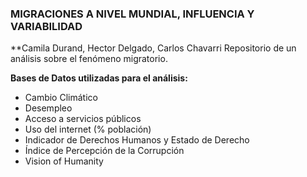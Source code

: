 ### MIGRACIONES A NIVEL MUNDIAL, INFLUENCIA Y VARIABILIDAD ###

**Camila Durand, Hector Delgado, Carlos Chavarri
Repositorio de un análisis sobre el fenómeno migratorio. 

**Bases de Datos utilizadas para el análisis:**

- Cambio Climático 
- Desempleo
- Acceso a servicios públicos
- Uso del internet (% población)
- Indicador de Derechos Humanos y Estado de Derecho
- Índice de Percepción de la Corrupción
- Vision of Humanity

